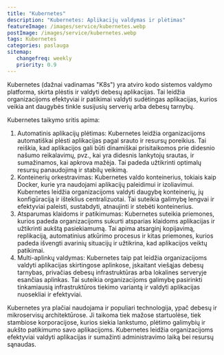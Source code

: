 ```yaml
---
title: "Kubernetes"
description: "Kubernetes: Aplikacijų valdymas ir plėtimas"
featureImage: /images/service/kubernetes.webp
postImage: /images/service/kubernetes.webp
tags: Kubernetes
categories: paslauga
sitemap:
   changefreq: weekly
   priority: 0.9
---
```


Kubernetes (dažnai vadinamas "K8s") yra atviro kodo sistemos valdymo platforma, skirta plėstis ir valdyti debesų
aplikacijas. Tai leidžia organizacijoms efektyviai ir patikimai valdyti sudėtingas aplikacijas, kurios veikia ant
daugybės tinkle susijusių serverių arba debesų tarnybų.

Kubernetes taikymo sritis apima:

1. Automatinis aplikacijų plėtimas: Kubernetes leidžia organizacijoms automatiškai plėsti aplikacijas pagal srauto
   ir resursų poreikius. Tai reiškia, kad aplikacijos gali būti dinamiškai prisitaikomos prie didesnio našumo
   reikalavimų, pvz., kai yra didesnis lankytojų srautas, ir sumažinamos, kai apkrova mažėja. Tai padeda užtikrinti
   optimalų resursų panaudojimą ir stabilų veikimą.
2. Konteinerių orkestravimas: Kubernetes valdo konteinerius, tokiais kaip Docker, kurie yra naudojami aplikacijų
   paleidimui ir izoliavimui. Kubernetes leidžia organizacijoms valdyti daugybę konteinerių, jų konfigūraciją ir
   išteklius centralizuotai. Tai suteikia galimybę lengvai ir efektyviai paleisti, sustabdyti, atnaujinti ir stebėti
   konteinerius.
3. Atsparumas klaidoms ir patikimumas: Kubernetes suteikia priemones, kurios padeda organizacijoms sukurti atsparias
   klaidoms aplikacijas ir užtikrinti aukštą pasiekiamumą. Tai apima atsarginį kopijavimą, replikaciją, automatinius
   atkūrimo procesus ir kitas priemones, kurios padeda išvengti avarinių situacijų ir užtikrina, kad aplikacijos veiktų
   patikimai.
4. Multi-aplinkų valdymas: Kubernetes taip pat leidžia organizacijoms valdyti aplikacijas skirtingose aplinkose,
   įskaitant viešąjas debesų tarnybas, privačias debesų infrastruktūras arba lokalines serveryje esančias aplinkas. Tai
   suteikia organizacijoms galimybę pasirinkti tinkamiausią infrastruktūros tiekimo variantą ir valdyti aplikacijas
   nuosekliai ir efektyviai.

Kubernetes yra plačiai naudojama ir populiari technologija, ypač debesų ir mikroservisų architektūrose. Ji taikoma tiek
mažose startuolėse, tiek stambiose korporacijose, kurios siekia lankstumo, plėtimo galimybių ir aukšto patikimumo savo
aplikacijoms. Kubernetes leidžia organizacijoms efektyviai valdyti aplikacijas ir sumažinti administravimo laiką bei
resursų sąnaudas.